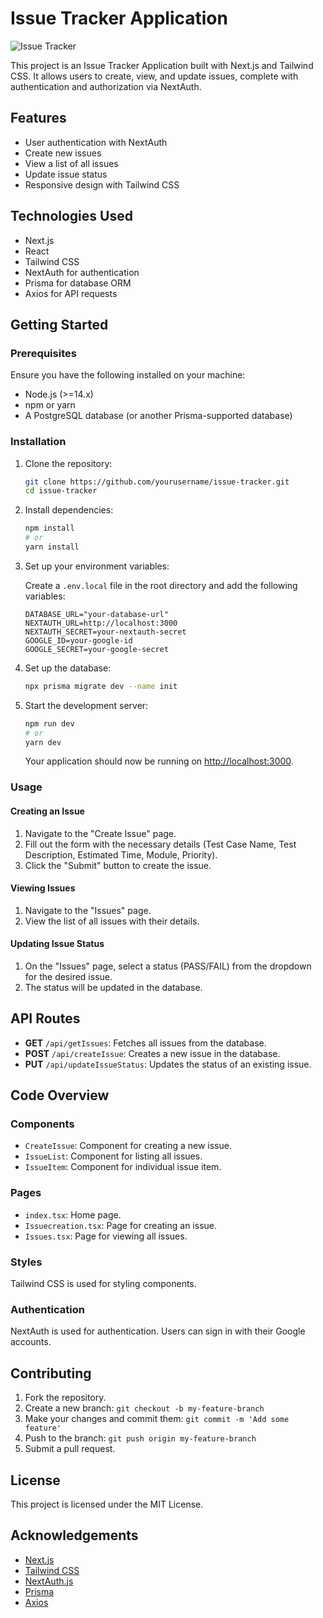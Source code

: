 # Issue Tracker Application

![Issue Tracker](./public/image1.png)

This project is an Issue Tracker Application built with Next.js and Tailwind CSS. It allows users to create, view, and update issues, complete with authentication and authorization via NextAuth.

## Features

- User authentication with NextAuth
- Create new issues
- View a list of all issues
- Update issue status
- Responsive design with Tailwind CSS

## Technologies Used

- Next.js
- React
- Tailwind CSS
- NextAuth for authentication
- Prisma for database ORM
- Axios for API requests

## Getting Started

### Prerequisites

Ensure you have the following installed on your machine:

- Node.js (>=14.x)
- npm or yarn
- A PostgreSQL database (or another Prisma-supported database)

### Installation

1. Clone the repository:

    ```sh
    git clone https://github.com/yourusername/issue-tracker.git
    cd issue-tracker
    ```

2. Install dependencies:

    ```sh
    npm install
    # or
    yarn install
    ```

3. Set up your environment variables:

    Create a `.env.local` file in the root directory and add the following variables:

    ```env
    DATABASE_URL="your-database-url"
    NEXTAUTH_URL=http://localhost:3000
    NEXTAUTH_SECRET=your-nextauth-secret
    GOOGLE_ID=your-google-id
    GOOGLE_SECRET=your-google-secret
    ```

4. Set up the database:

    ```sh
    npx prisma migrate dev --name init
    ```

5. Start the development server:

    ```sh
    npm run dev
    # or
    yarn dev
    ```

    Your application should now be running on [http://localhost:3000](http://localhost:3000).

### Usage

#### Creating an Issue

1. Navigate to the "Create Issue" page.
2. Fill out the form with the necessary details (Test Case Name, Test Description, Estimated Time, Module, Priority).
3. Click the "Submit" button to create the issue.

#### Viewing Issues

1. Navigate to the "Issues" page.
2. View the list of all issues with their details.

#### Updating Issue Status

1. On the "Issues" page, select a status (PASS/FAIL) from the dropdown for the desired issue.
2. The status will be updated in the database.

## API Routes

- **GET** `/api/getIssues`: Fetches all issues from the database.
- **POST** `/api/createIssue`: Creates a new issue in the database.
- **PUT** `/api/updateIssueStatus`: Updates the status of an existing issue.

## Code Overview

### Components

- `CreateIssue`: Component for creating a new issue.
- `IssueList`: Component for listing all issues.
- `IssueItem`: Component for individual issue item.

### Pages

- `index.tsx`: Home page.
- `Issuecreation.tsx`: Page for creating an issue.
- `Issues.tsx`: Page for viewing all issues.

### Styles

Tailwind CSS is used for styling components.

### Authentication

NextAuth is used for authentication. Users can sign in with their Google accounts.

## Contributing

1. Fork the repository.
2. Create a new branch: `git checkout -b my-feature-branch`
3. Make your changes and commit them: `git commit -m 'Add some feature'`
4. Push to the branch: `git push origin my-feature-branch`
5. Submit a pull request.

## License

This project is licensed under the MIT License.

## Acknowledgements

- [Next.js](https://nextjs.org/)
- [Tailwind CSS](https://tailwindcss.com/)
- [NextAuth.js](https://next-auth.js.org/)
- [Prisma](https://www.prisma.io/)
- [Axios](https://axios-http.com/)

